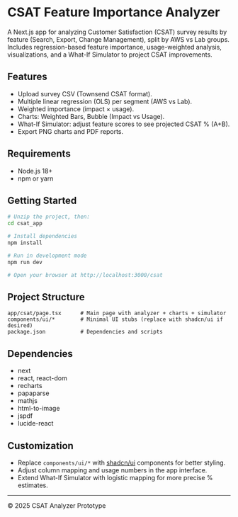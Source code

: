 # CSAT Feature Importance Analyzer

A Next.js app for analyzing Customer Satisfaction (CSAT) survey results by feature (Search, Export, Change Management), split by AWS vs Lab groups.  
Includes regression-based feature importance, usage-weighted analysis, visualizations, and a What-If Simulator to project CSAT improvements.

## Features
- Upload survey CSV (Townsend CSAT format).
- Multiple linear regression (OLS) per segment (AWS vs Lab).
- Weighted importance (impact × usage).
- Charts: Weighted Bars, Bubble (Impact vs Usage).
- What-If Simulator: adjust feature scores to see projected CSAT % (A+B).
- Export PNG charts and PDF reports.

## Requirements
- Node.js 18+
- npm or yarn

## Getting Started

```bash
# Unzip the project, then:
cd csat_app

# Install dependencies
npm install

# Run in development mode
npm run dev

# Open your browser at http://localhost:3000/csat
```

## Project Structure
```
app/csat/page.tsx      # Main page with analyzer + charts + simulator
components/ui/*        # Minimal UI stubs (replace with shadcn/ui if desired)
package.json           # Dependencies and scripts
```

## Dependencies
- next
- react, react-dom
- recharts
- papaparse
- mathjs
- html-to-image
- jspdf
- lucide-react

## Customization
- Replace `components/ui/*` with [shadcn/ui](https://ui.shadcn.com/) components for better styling.
- Adjust column mapping and usage numbers in the app interface.
- Extend What-If Simulator with logistic mapping for more precise % estimates.

---

© 2025 CSAT Analyzer Prototype
